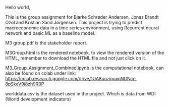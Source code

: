 Hello world,

This is the group assignment for Bjarke Schrøder Andersen, Jonas Brandt Ozol and Kristian Sand Jørgensen. 
This project is trying to predict macroeconomic data in a time series environment, using Recurrent neural network and basic ML as a baseline model.

M3 group.pdf is the stakeholder report. 

M3Group.html is the rendered notebook.
to view the rendered version of the HTML, remember to download the HTML file and not just click on it.

M3_Group_Assignment_Combined.ipynb is the computational notebook, can also be found on colab under link:
https://colab.research.google.com/drive/1UA8uozjpuxoNDNcr-8pSkeV9i8zh9R0P

worlddata.csv is the dataset used in the project. Which is data from WDI (World development indicators)

